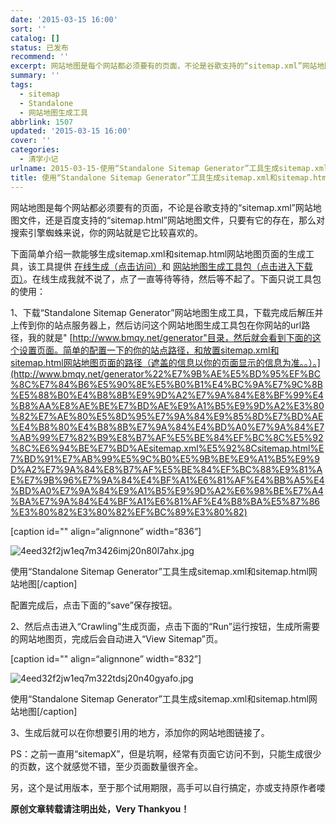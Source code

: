 ```yaml
---
date: '2015-03-15 16:00'
sort: ''
catalog: []
status: 已发布
recommend: ''
excerpt: 网站地图是每个网站都必须要有的页面，不论是谷歌支持的“sitemap.xml”网站地图文件，还是百度支持的“sitemap.html”网站地图文件，只要有它的存在，那么对搜索引擎蜘蛛来说，你的网站就是它比较喜欢的。
summary: ''
tags:
  - sitemap
  - Standalone
  - 网站地图生成工具
abbrlink: 1507
updated: '2015-03-15 16:00'
cover: ''
categories:
  - 清学小记
urlname: 2015-03-15-使用“Standalone Sitemap Generator”工具生成sitemap.xml和sitemap.html网站地图
title: 使用“Standalone Sitemap Generator”工具生成sitemap.xml和sitemap.html网站地图
---
```


网站地图是每个网站都必须要有的页面，不论是谷歌支持的“sitemap.xml”网站地图文件，还是百度支持的“sitemap.html”网站地图文件，只要有它的存在，那么对搜索引擎蜘蛛来说，你的网站就是它比较喜欢的。


下面简单介绍一款能够生成sitemap.xml和sitemap.html网站地图页面的生成工具，该工具提供 [在线生成（点击访问）](https://www.xml-sitemaps.com/)和 [网站地图生成工具包（点击进入下载页）](https://www.xml-sitemaps.com/standalone-google-sitemap-generator.html)。在线生成我就不说了，点了一直等待等待，然后等不起了。下面只说工具包的使用：


1、下载“Standalone Sitemap Generator”网站地图生成工具，下载完成后解压并上传到你的站点服务器上，然后访问这个网站地图生成工具包在你网站的url路径，我的就是" [http://www.bmqy.net/generator"目录，然后就会看到下面的这个设置页面。简单的配置一下的你的站点路径，和放置sitemap.xml和sitemap.html网站地图页面的路径（遮盖的信息以你的页面显示的信息为准。。）。](http://www.bmqy.net/generator%22%E7%9B%AE%E5%BD%95%EF%BC%8C%E7%84%B6%E5%90%8E%E5%B0%B1%E4%BC%9A%E7%9C%8B%E5%88%B0%E4%B8%8B%E9%9D%A2%E7%9A%84%E8%BF%99%E4%B8%AA%E8%AE%BE%E7%BD%AE%E9%A1%B5%E9%9D%A2%E3%80%82%E7%AE%80%E5%8D%95%E7%9A%84%E9%85%8D%E7%BD%AE%E4%B8%80%E4%B8%8B%E7%9A%84%E4%BD%A0%E7%9A%84%E7%AB%99%E7%82%B9%E8%B7%AF%E5%BE%84%EF%BC%8C%E5%92%8C%E6%94%BE%E7%BD%AEsitemap.xml%E5%92%8Csitemap.html%E7%BD%91%E7%AB%99%E5%9C%B0%E5%9B%BE%E9%A1%B5%E9%9D%A2%E7%9A%84%E8%B7%AF%E5%BE%84%EF%BC%88%E9%81%AE%E7%9B%96%E7%9A%84%E4%BF%A1%E6%81%AF%E4%BB%A5%E4%BD%A0%E7%9A%84%E9%A1%B5%E9%9D%A2%E6%98%BE%E7%A4%BA%E7%9A%84%E4%BF%A1%E6%81%AF%E4%B8%BA%E5%87%86%E3%80%82%E3%80%82%EF%BC%89%E3%80%82)


[caption id="" align=“alignnone” width=“836”]


![4eed32f2jw1eq7m3426imj20n80l7ahx.jpg](http://ww4.sinaimg.cn/large/4eed32f2jw1eq7m3426imj20n80l7ahx.jpg)


使用“Standalone Sitemap Generator”工具生成sitemap.xml和sitemap.html网站地图[/caption]


配置完成后，点击下面的“save”保存按钮。


2、然后点击进入“Crawling”生成页面，点击下面的“Run”运行按钮，生成所需要的网站地图页，完成后会自动进入“View Sitemap”页。


[caption id="" align=“alignnone” width=“832”]


![4eed32f2jw1eq7m322tdsj20n40gyafo.jpg](http://ww2.sinaimg.cn/large/4eed32f2jw1eq7m322tdsj20n40gyafo.jpg)


使用“Standalone Sitemap Generator”工具生成sitemap.xml和sitemap.html网站地图[/caption]


3、生成后就可以在你想要引用的地方，添加你的网站地图链接了。


PS：之前一直用“sitemapX”，但是坑啊，经常有页面它访问不到，只能生成很少的页数，这个就感觉不错，至少页面数量很齐全。


另，这个是试用版本，至于那个试用期限，高手可以自行搞定，亦或支持原作者喽


**原创文章转载请注明出处，Very Thankyou！**

